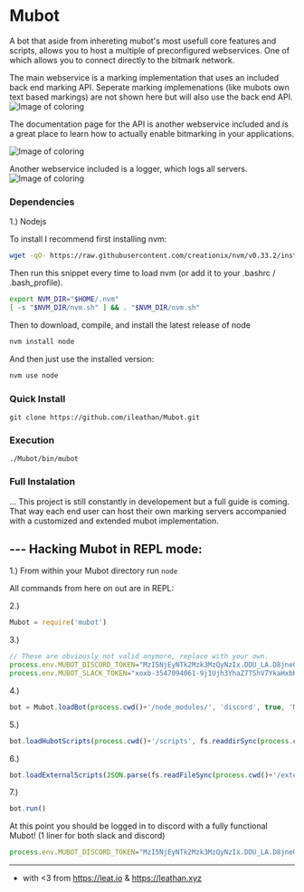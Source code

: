# Mubot

A bot that aside from inhereting mubot's most usefull core features and scripts, allows you to host a multiple of preconfigured webservices. One of which allows you to connect directly to the bitmark network.

The main webservice is a marking implementation that uses an included back end marking API. Seperate marking implemenations (like mubots own text based markings) are not shown here but will also use the back end API.
![Image of coloring](https://preview.ibb.co/bwkMfF/Screen_Shot_2017_07_17_at_10_30_29_PM.png)

The documentation page for the API is another webservice included and is a great place to learn how to actually enable bitmarking in your applications.

![Image of coloring](https://preview.ibb.co/j8HCnv/Screen_Shot_2017_07_17_at_10_36_24_PM.png)

Another webservice included is a logger, which logs all servers.
![Image of coloring](https://preview.ibb.co/eUQzZa/Screen_Shot_2017_07_18_at_12_16_30_PM.png)

### Dependencies
1.) Nodejs

To install I recommend first installing nvm:

```sh
wget -qO- https://raw.githubusercontent.com/creationix/nvm/v0.33.2/install.sh | bash
```

Then run this snippet every time to load nvm (or add it to your .bashrc / .bash_profile).

```sh
export NVM_DIR="$HOME/.nvm"
[ -s "$NVM_DIR/nvm.sh" ] && . "$NVM_DIR/nvm.sh"
```

Then to download, compile, and install the latest release of node

```sh
nvm install node
```

And then just use the installed version:

```sh
nvm use node
```

### Quick Install
`git clone https://github.com/ileathan/Mubot.git`

### Execution 
`./Mubot/bin/mubot`

### Full Instalation

... This project is still constantly in developement but a full guide is coming. That way each end user can host their own marking servers accompanied with a customized and extended mubot implementation.


--- Hacking Mubot in REPL mode:
-------------------------------

1.) From within your Mubot directory run `node`

All commands from here on out are in REPL:

2.) 
```javascript
Mubot = require('mubot')
```

3.) 
```javascript
// These are obviously not valid anymore, replace with your own.
process.env.MUBOT_DISCORD_TOKEN="MzI5NjEyNTk2Mzk3MzQyNzIx.DDU_LA.D8jneOVTr-M_yIIfjQ-IJ9-QsAm"
process.env.MUBOT_SLACK_TOKEN="xoxb-3547094061-9j1Ujh3YhaZ7TShV7YkaHxbK"
```

4.) 
```javascript
bot = Mubot.loadBot(process.cwd()+'/node_modules/', 'discord', true, 'Mubot', 'Mubot') // (path_to_mubot, adapter_name, http_server, name, alias)
```

5.) 
```javascript
bot.loadHubotScripts(process.cwd()+'/scripts', fs.readdirSync(process.cwd()+'/scripts/'))
```

6.) 
```javascript
bot.loadExternalScripts(JSON.parse(fs.readFileSync(process.cwd()+'/external-scripts.json')))
```

7.) 
```javascript
bot.run()
```

At this point you should be logged in to discord with a fully functional Mubot! (1 liner for both slack and discord)

```javascript
process.env.MUBOT_DISCORD_TOKEN="MzI5NjEyNTk2Mzk3MzQyNzIx.DDU_LA.D8jneOVTr-M_yIIfjQ-IJ9-QsAm"; Mubot = require('mubot'); botDiscord = Mubot.loadBot(process.cwd()+'/node_modules/', 'discord', true, 'Mubot', 'Mubot'); botDiscord.loadHubotScripts(process.cwd()+'/scripts', fs.readdirSync(process.cwd()+'/scripts/')); botDiscord.loadExternalScripts(fs.readFileSync(process.cwd()+'/external-scripts.json').toString().slice(5,-4).split("\",\n  \"")); botDiscord.run(); process.env.MUBOT_SLACK_TOKEN="xoxb-3547094061-auQ8rtm6DKDXaTqGWCDaS2hl"; botSlack = Mubot.loadBot(process.cwd()+'/node_modules/', 'slack', true, 'Mubot', 'Mubot'); botSlack.loadHubotScripts(process.cwd()+'/scripts', fs.readdirSync(process.cwd()+'/scripts/')); botSlack.loadExternalScripts(JSON.parse(fs.readFileSync(process.cwd()+'/external-scripts.json'))); botSlack.run()
```



-------------------------------------------------------------------------
- with <3 from https://leat.io & https://leathan.xyz
